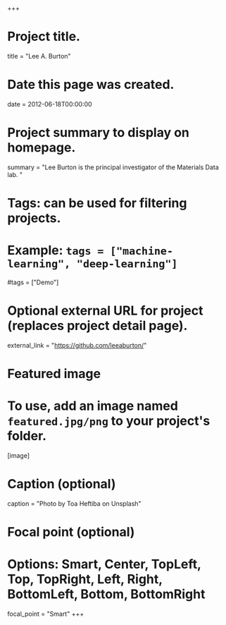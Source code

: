 +++
# Project title.
title = "Lee A. Burton"

# Date this page was created.
date = 2012-06-18T00:00:00

# Project summary to display on homepage.
summary = "Lee Burton is the principal investigator of the Materials Data lab. "

# Tags: can be used for filtering projects.
# Example: `tags = ["machine-learning", "deep-learning"]`
#tags = ["Demo"]

# Optional external URL for project (replaces project detail page).
external_link = "https://github.com/leeaburton/"

# Featured image
# To use, add an image named `featured.jpg/png` to your project's folder. 
[image]
  # Caption (optional)
  caption = "Photo by Toa Heftiba on Unsplash"

  # Focal point (optional)
  # Options: Smart, Center, TopLeft, Top, TopRight, Left, Right, BottomLeft, Bottom, BottomRight
  focal_point = "Smart"
+++
